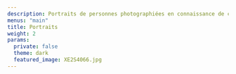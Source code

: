 ```yaml
---
description: Portraits de personnes photographiées en connaissance de cause
menus: "main"
title: Portraits
weight: 2
params:
  private: false
  theme: dark
  featured_image: XE2S4066.jpg
---
```


